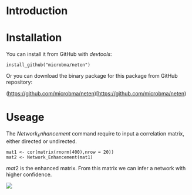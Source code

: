 # Introduction

# Installation

You can install it from GitHub with $devtools$:

```
install_github("microbma/neten")
```

Or you can download the binary package for this package from GitHub repository:

(https://github.com/microbma/neten)[https://github.com/microbma/neten)

# Useage

The $Network_Enhancement$ command require to input a correlation matrix, either directed or undirected.

```
mat1 <- cor(matrix(rnorm(400),nrow = 20))
mat2 <- Network_Enhancement(mat1)
```

$mat2$ is the enhanced matrix. From this matrix we can infer a network with higher confidence.

![]("test.jpg")


